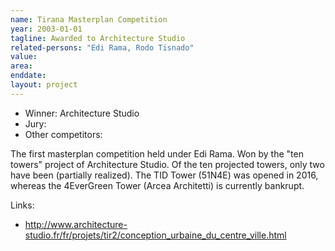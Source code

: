 ```yaml
---
name: Tirana Masterplan Competition
year: 2003-01-01
tagline: Awarded to Architecture Studio
related-persons: "Edi Rama, Rodo Tisnado"
value:
area:
enddate:
layout: project
---
```

* Winner: Architecture Studio
* Jury:
* Other competitors:

The first masterplan competition held under Edi Rama. Won by the "ten towers" project of Architecture Studio. Of the ten projected towers, only two have been (partially realized). The TID Tower (51N4E) was opened in 2016, whereas the 4EverGreen Tower (Arcea Architetti) is currently bankrupt.

Links:
* <http://www.architecture-studio.fr/fr/projets/tir2/conception_urbaine_du_centre_ville.html>
